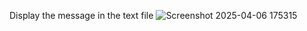 Display the message in the text file
![Screenshot 2025-04-06 175315](https://github.com/user-attachments/assets/ba501a40-f2c8-4071-abf5-bfd85ed12c94)
